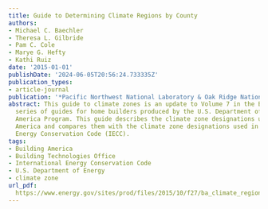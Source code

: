 ```yaml
---
title: Guide to Determining Climate Regions by County
authors:
- Michael C. Baechler
- Theresa L. Gilbride
- Pam C. Cole
- Marye G. Hefty
- Kathi Ruiz
date: '2015-01-01'
publishDate: '2024-06-05T20:56:24.733335Z'
publication_types:
- article-journal
publication: '*Pacific Northwest National Laboratory & Oak Ridge National Laboratory*'
abstract: This guide to climate zones is an update to Volume 7 in the Best Practices
  series of guides for home builders produced by the U.S. Department of Energy’s Building
  America Program. This guide describes the climate zone designations used by Building
  America and compares them with the climate zone designations used in the International
  Energy Conservation Code (IECC).
tags:
- Building America
- Building Technologies Office
- International Energy Conservation Code
- U.S. Department of Energy
- climate zone
url_pdf: 
  https://www.energy.gov/sites/prod/files/2015/10/f27/ba_climate_region_guide_7.3.pdf
---
```

